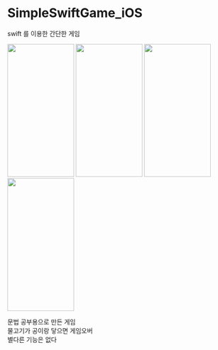 # SimpleSwiftGame_iOS
swift 를 이용한 간단한 게임 <br>


<img src = "https://user-images.githubusercontent.com/33897259/147062556-c02a0fbf-f1c4-4a8b-b97b-5cd5e9aa53a2.png" width = "150" height = "300" /> <img src = "https://user-images.githubusercontent.com/33897259/147062597-4f52fc9e-67a1-4a7f-8908-f11e4fec4e4f.png" width = "150" height = "300" />
<img src = "https://user-images.githubusercontent.com/33897259/147062605-f4c62530-4962-45b0-a742-38b447a83010.png" width = "150" height = "300" /> <img src = "https://user-images.githubusercontent.com/33897259/147062610-d6824642-5aba-41d8-9580-63fdfae0a533.png" width = "150" height = "300" /><br>

문법 공부용으로 만든 게임<br> 
물고기가 공이랑 닿으면 게임오버<br> 
별다른 기능은 없다<br>
